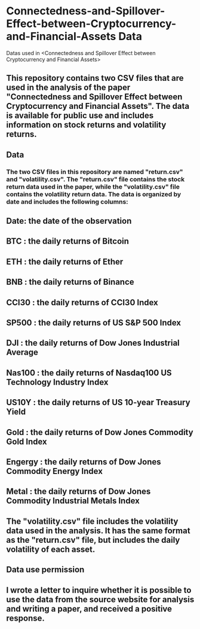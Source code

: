 # Connectedness-and-Spillover-Effect-between-Cryptocurrency-and-Financial-Assets Data
Datas used in &lt;Connectedness and Spillover Effect between Cryptocurrency and Financial Assets>
## This repository contains two CSV files that are used in the analysis of the paper "Connectedness and Spillover Effect between Cryptocurrency and Financial Assets". The data is available for public use and includes information on stock returns and volatility returns.

## Data
### The two CSV files in this repository are named "return.csv" and "volatility.csv". The "return.csv" file contains the stock return data used in the paper, while the "volatility.csv" file contains the volatility return data. The data is organized by date and includes the following columns:

## Date: the date of the observation
## BTC	: the daily returns of Bitcoin
## ETH	: the daily returns of Ether
## BNB	: the daily returns of Binance
## CCI30	: the daily returns of  CCI30 Index
## SP500	: the daily returns of US S&P 500 Index
## DJI	: the daily returns of Dow Jones Industrial Average
## Nas100	: the daily returns of Nasdaq100 US Technology Industry Index
## US10Y	: the daily returns of US 10-year Treasury Yield
## Gold	: the daily returns of Dow Jones Commodity Gold Index
## Engergy	: the daily returns of Dow Jones Commodity Energy Index
## Metal : the daily returns of Dow Jones Commodity Industrial Metals Index

## The "volatility.csv" file includes the volatility data used in the analysis. It has the same format as the "return.csv" file, but includes the daily volatility of each asset.

## Data use permission
## I wrote a letter to inquire whether it is possible to use the data from the source website for analysis and writing a paper, and received a positive response.
